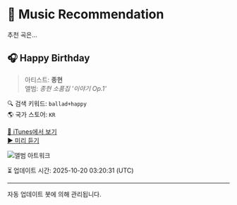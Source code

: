 
# 🎵 Music Recommendation

추천 곡은...

## 🎧 Happy Birthday  
> 아티스트: **종현**  
> 앨범: _종현 소품집 '이야기 Op.1'_  

🔍 검색 키워드: `ballad+happy`  
🌎 국가 스토어: `KR`

[🔗 iTunes에서 보기](https://music.apple.com/kr/album/happy-birthday/1039754464?i=1039754537&uo=4)  
[▶️ 미리 듣기](https://audio-ssl.itunes.apple.com/itunes-assets/AudioPreview115/v4/59/4d/f1/594df161-26f7-e65c-b25c-0aa7cf68b512/mzaf_12716710760540764865.plus.aac.p.m4a)

![앨범 아트워크](https://is1-ssl.mzstatic.com/image/thumb/Music6/v4/47/66/b5/4766b583-abe2-1a7a-7d05-9664d8763031/2342423.jpg/100x100bb.jpg)

⏳ 업데이트 시간: 2025-10-20 03:20:31 (UTC)

---
자동 업데이트 봇에 의해 관리됩니다.
